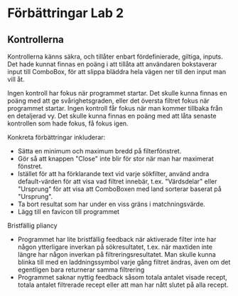# Förbättringar Lab 2
## Kontrollerna
Kontrollerna känns säkra, och tillåter enbart fördefinierade, giltiga, inputs. Det hade kunnat finnas en poäng i att tillåta att användaren bokstaverar input till ComboBox, för att slippa bläddra hela vägen ner till den input man vill åt.

Ingen kontroll har fokus när programmet startar.
Det skulle kunna finnas en poäng med att ge svårighetsgraden, eller det översta filtret fokus när programmet startar.
Ingen kontroll får fokus när man kommer tillbaka från en detaljerad vy. Det skulle kunna finnas en poäng med att låta senaste kontrollen som hade fokus, få fokus igen.

Konkreta förbättringar inkluderar:
- Sätta en minimum och maximum bredd på filterfönstret.
- Gör så att knappen "Close" inte blir för stor när man har maximerat fönstret.
- Istället för att ha förklarande text vid varje sökfilter, använd andra default-värden för att visa vad filtret innebär, t.ex. "Värdsdelar" eller "Ursprung" för att visa att ComboBoxen med land sorterar baserat på "Ursprung".
- Ta bort resultat som har under en viss gräns i matchningsvärde.
- Lägg till en favicon till programmet

Bristfällig pliancy
- Programmet har lite bristfällig feedback när aktiverade filter inte har någon ytterligare inverkan på sökresultatet, t.ex. när maxtiden inte längre har någon inverkan på filtreringsresultatet. Man skulle kunna blinka till med en laddningssymbol varje gång filtret ändras, även om det egentligen bara returnerar samma filtrering
- Programmet saknar nyttig feedback såsom totala antalet visade recept, totala antalet filtrerade recept eller att man har nått slutet på alla recept.
 
